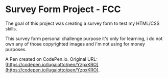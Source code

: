# Survey Form Project - FCC

The goal of this project was creating a survey form to test my HTML/CSS skills.

This survey form personal challenge purpose it's only for learning, i do not own any of those copyrighted images and i'm not using for money purposes.

A Pen created on CodePen.io. Original URL: [https://codepen.io/lugaiotto/pen/YzpxKRO](https://codepen.io/lugaiotto/pen/YzpxKRO).


